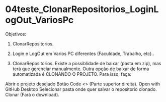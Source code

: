 # 04teste_ClonarRepositorios_LoginLogOut_VariosPc

Objetivos:
  
 1. ClonarRepositorios.
 2. Login e LogOut em Varios PC diferentes (Faculdade, Trabalho, etc)..

 1. ClonarRepositorios.
 Existe a possiblidade de baixar (pasta em zip), mas terá que gerenciar manualmente.
 Outra opção de baixar de forma automatizada é CLONANDO O PROJETO. Para isso, faça:
 
 Abrir o projeto desejado
 Botão Code <> (Parte superior direita).
 Open with GitHub Desktop
 Selecionar pasta onde quer salvar o repositorio clonado.
 Clonar (Fará o download).
